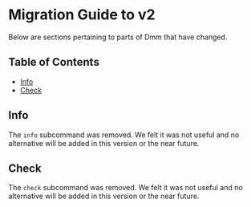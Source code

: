 # Migration Guide to v2

Below are sections pertaining to parts of Dmm that have changed.

## Table of Contents

- [Info](#info)
- [Check](#check)

## Info

The `info` subcommand was removed. We felt it was not useful and no alternative
will be added in this version or the near future.

## Check

The `check` subcommand was removed. We felt it was not useful and no alternative
will be added in this version or the near future.
